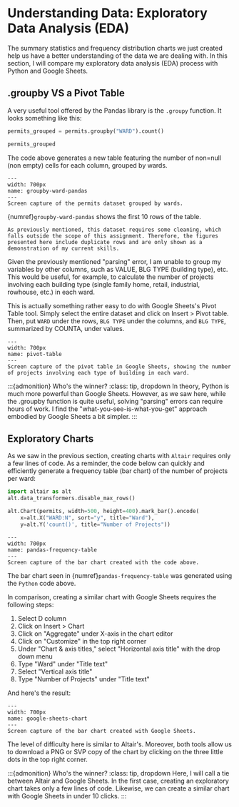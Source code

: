 # Understanding Data: Exploratory Data Analysis (EDA)

The summary statistics and frequency distribution charts we just created help us have a better understanding of the data we are dealing with. In this section, I will compare my exploratory data analysis (EDA) process with Python and Google Sheets.

## .groupby VS a Pivot Table

A very useful tool offered by the Pandas library is the `.groupy` function. It looks something like this:

```python
permits_grouped = permits.groupby("WARD").count()

permits_grouped
```

The code above generates a new table featuring the number of non=null (non empty) cells for each column, grouped by wards.

```{figure} images/2022-12-11_ass-8_groupby-ward-pandas.png
---
width: 700px
name: groupby-ward-pandas
---
Screen capture of the permits dataset grouped by wards.
```

{numref}`groupby-ward-pandas` shows the first 10 rows of the table.

```{margin} A messy dataset...
As previously mentioned, this dataset requires some cleaning, which falls outside the scope of this assignment. Therefore, the figures presented here include duplicate rows and are only shown as a demonstration of my current skills.
```

Given the previously mentioned "parsing" error, I am unable to group my variables by other columns, such as VALUE, BLG TYPE (building type), etc. This would be useful, for example, to calculate the number of projects involving each building type (single family home, retail, industrial, rowhouse, etc.) in each ward.

This is actually something rather easy to do with Google Sheets's Pivot Table tool. Simply select the entire dataset and click on Insert > Pivot table. Then, put `WARD` under the rows, `BLG TYPE` under the columns, and `BLG TYPE`, summarized by COUNTA, under values.

```{figure} images/2022-12-11_ass-8_pivot-table.png
---
width: 700px
name: pivot-table
---
Screen capture of the pivot table in Google Sheets, showing the number of projects involving each type of building in each ward.
```

:::{admonition} Who's the winner?
:class: tip, dropdown
In theory, Python is much more powerful than Google Sheets. However, as we saw here, while the .groupby function is quite useful, solving "parsing" errors can require hours of work. I find the "what-you-see-is-what-you-get" approach embodied by Google Sheets a bit simpler.
:::

## Exploratory Charts

As we saw in the previous section, creating charts with `Altair` requires only a few lines of code. As a reminder, the code below can quickly and efficiently generate a frequency table (bar chart) of the number of projects per ward:

```python
import altair as alt
alt.data_transformers.disable_max_rows()

alt.Chart(permits, width=500, height=400).mark_bar().encode(
    x=alt.X("WARD:N", sort="y", title="Ward"),
    y=alt.Y('count()', title="Number of Projects"))
```

```{figure} images/2022-12-11_ass-8_pandas-frequency-table.png
---
width: 700px
name: pandas-frequency-table
---
Screen capture of the bar chart created with the code above.
```

The bar chart seen in {numref}`pandas-frequency-table` was generated using the `Python` code above.

In comparison, creating a similar chart with Google Sheets requires the following steps:

1. Select D column
1. Click on Insert > Chart
1. Click on "Aggregate" under X-axis in the chart editor
1. Click on "Customize" in the top right corner
1. Under "Chart & axis titles," select "Horizontal axis title" with the drop down menu
1. Type "Ward" under "Title text"
1. Select "Vertical axis title"
1. Type "Number of Projects" under "Title text"

And here's the result:

```{figure} images/2022-12-11_ass-8_google-sheets-chart.png
---
width: 700px
name: google-sheets-chart
---
Screen capture of the bar chart created with Google Sheets.
```

The level of difficulty here is similar to Altair's. Moreover, both tools allow us to download a PNG or SVP copy of the chart by clicking on the three little dots in the top right corner.

:::{admonition} Who's the winner?
:class: tip, dropdown
Here, I will call a tie between Altair and Google Sheets. In the first case, creating an exploratory chart takes only a few lines of code. Likewise, we can create a similar chart with Google Sheets in under 10 clicks.
:::